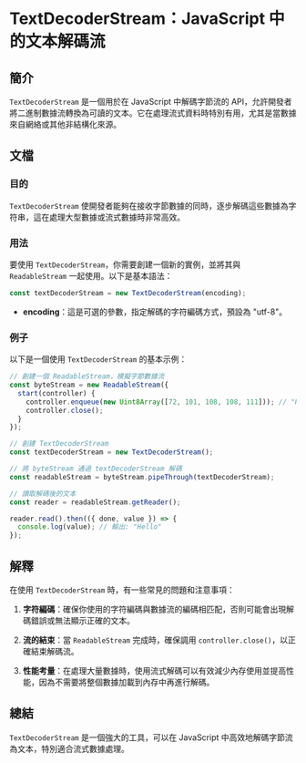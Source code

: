 <!--
Meta Description: # TextDecoderStream：JavaScript 中的文本解碼流 ## 簡介 `TextDecoderStream` 是一個用於在 JavaScript 中解碼字節流的 API，允許開發者將二進制數據流轉換為可讀的文本。它在處理流式資料時特別有用，尤其是當數據來自網絡或其他非結構化來源。...
Meta Keywords: textdecoderstream, readablestream, javascript, const, new
-->

# TextDecoderStream：JavaScript 中的文本解碼流

## 簡介
`TextDecoderStream` 是一個用於在 JavaScript 中解碼字節流的 API，允許開發者將二進制數據流轉換為可讀的文本。它在處理流式資料時特別有用，尤其是當數據來自網絡或其他非結構化來源。

## 文檔
### 目的
`TextDecoderStream` 使開發者能夠在接收字節數據的同時，逐步解碼這些數據為字符串，這在處理大型數據或流式數據時非常高效。

### 用法
要使用 `TextDecoderStream`，你需要創建一個新的實例，並將其與 `ReadableStream` 一起使用。以下是基本語法：

```javascript
const textDecoderStream = new TextDecoderStream(encoding);
```

- **encoding**：這是可選的參數，指定解碼的字符編碼方式，預設為 "utf-8"。

### 例子
以下是一個使用 `TextDecoderStream` 的基本示例：

```javascript
// 創建一個 ReadableStream，模擬字節數據流
const byteStream = new ReadableStream({
  start(controller) {
    controller.enqueue(new Uint8Array([72, 101, 108, 108, 111])); // "Hello" 的 ASCII 值
    controller.close();
  }
});

// 創建 TextDecoderStream
const textDecoderStream = new TextDecoderStream();

// 將 byteStream 通過 textDecoderStream 解碼
const readableStream = byteStream.pipeThrough(textDecoderStream);

// 讀取解碼後的文本
const reader = readableStream.getReader();

reader.read().then(({ done, value }) => {
  console.log(value); // 輸出: "Hello"
});
```

## 解釋
在使用 `TextDecoderStream` 時，有一些常見的問題和注意事項：

1. **字符編碼**：確保你使用的字符編碼與數據流的編碼相匹配，否則可能會出現解碼錯誤或無法顯示正確的文本。
  
2. **流的結束**：當 `ReadableStream` 完成時，確保調用 `controller.close()`，以正確結束解碼流。

3. **性能考量**：在處理大量數據時，使用流式解碼可以有效減少內存使用並提高性能，因為不需要將整個數據加載到內存中再進行解碼。

## 總結
`TextDecoderStream` 是一個強大的工具，可以在 JavaScript 中高效地解碼字節流為文本，特別適合流式數據處理。
